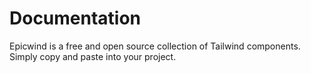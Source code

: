 # Documentation

Epicwind is a free and open source collection of Tailwind components. Simply copy and paste into your project.
